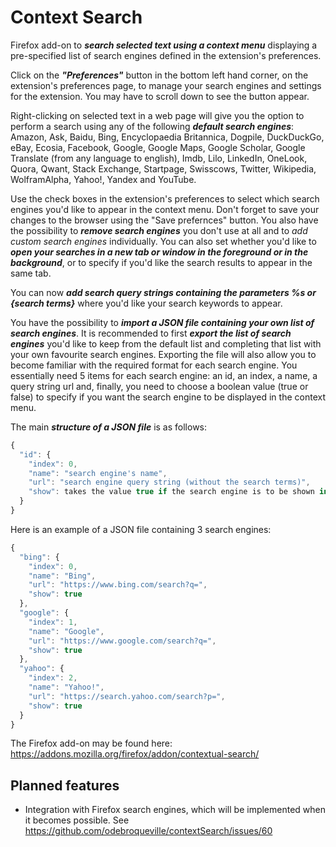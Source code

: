 # Context Search

Firefox add-on to <b><em>search selected text using a context menu</em></b> displaying a pre-specified list of search engines defined in the extension's preferences.

Click on the <b><em>"Preferences"</em></b> button in the bottom left hand corner, on the extension's preferences page, to manage your search engines and settings for the extension. You may have to scroll down to see the button appear.

Right-clicking on selected text in a web page will give you the option to perform a search using any of the following <b><em>default search engines</em></b>: Amazon, Ask, Baidu, Bing, Encyclopaedia Britannica, Dogpile, DuckDuckGo, eBay, Ecosia, Facebook, Google, Google Maps, Google Scholar, Google Translate (from any language to english), Imdb, Lilo, LinkedIn, OneLook, Quora, Qwant, Stack Exchange, Startpage, Swisscows, Twitter, Wikipedia, WolframAlpha, Yahoo!, Yandex and YouTube.

Use the check boxes in the extension's preferences to select which search engines you'd like to appear in the context menu. Don't forget to save your changes to the browser using the "Save prefernces" button. You also have the possibility to <b><em>remove search engines</em></b> you don't use at all and to <em>add custom search engines</em> individually. You can also set whether you'd like to <b><em>open your searches in a new tab or window in the foreground or in the background</em></b>, or to specify if you'd like the search results to appear in the same tab.

You can now <b><em>add search query strings containing the parameters %s or {search terms}</em></b> where you'd like your search keywords to appear.

You have the possibility to <b><em>import a JSON file containing your own list of search engines</em></b>. It is recommended to first <b><em>export the list of search engines</em></b> you'd like to keep from the default list and completing that list with your own favourite search engines. Exporting the file will also allow you to become familiar with the required format for each search engine. You essentially need 5 items for each search engine: an id, an index, a name, a query string url and, finally, you need to choose a boolean value (true or false) to specify if you want the search engine to be displayed in the context menu.

The main <b><em>structure of a JSON file</em></b> is as follows:

```javascript
{
  "id": {
    "index": 0,
    "name": "search engine's name",
    "url": "search engine query string (without the search terms)",
    "show": takes the value true if the search engine is to be shown in the context menu or false if not
  }
}
```

Here is an example of a JSON file containing 3 search engines:
```javascript
{
  "bing": {
    "index": 0,
    "name": "Bing",
    "url": "https://www.bing.com/search?q=",
    "show": true
  },
  "google": {
    "index": 1,
    "name": "Google",
    "url": "https://www.google.com/search?q=",
    "show": true
  },
  "yahoo": {
    "index": 2,
    "name": "Yahoo!",
    "url": "https://search.yahoo.com/search?p=",
    "show": true
  }  
}
```

The Firefox add-on may be found here:
https://addons.mozilla.org/firefox/addon/contextual-search/

## Planned features

* Integration with Firefox search engines, which will be implemented when it becomes possible. See https://github.com/odebroqueville/contextSearch/issues/60
